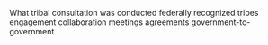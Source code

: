 What tribal consultation was conducted federally recognized tribes engagement collaboration meetings agreements government-to-government